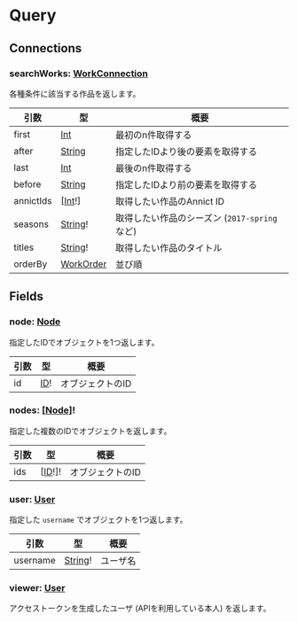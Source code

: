 # Query

## Connections

### searchWorks: [WorkConnection](objects/work-connection.md)

各種条件に該当する作品を返します。

| 引数 | 型 | 概要 |
| --- | --- | --- |
| first | [Int](scalars/int.md) | 最初のn件取得する |
| after | [String](scalars/string.md) | 指定したIDより後の要素を取得する |
| last | [Int](scalars/int.md) | 最後のn件取得する |
| before | [String](scalars/string.md) | 指定したIDより前の要素を取得する |
| annictIds | [[Int](scalars/int.md)!] | 取得したい作品のAnnict ID |
| seasons | [String](scalars/string.md)! | 取得したい作品のシーズン (`2017-spring` など) |
| titles | [String](scalars/string.md)! | 取得したい作品のタイトル |
| orderBy | [WorkOrder](input-objects/work-order.md) | 並び順 |


## Fields

### node: [Node](interfaces/node.md)

指定したIDでオブジェクトを1つ返します。

| 引数 | 型 | 概要 |
| --- | --- | --- |
| id | [ID](scalars/id.md)! | オブジェクトのID |


### nodes: [[Node](interfaces/node.md)]!

指定した複数のIDでオブジェクトを返します。

| 引数 | 型 | 概要 |
| --- | --- | --- |
| ids | [[ID](scalars/id.md)!]! | オブジェクトのID |


### user: [User](objects/user.md)

指定した `username` でオブジェクトを1つ返します。

| 引数 | 型 | 概要 |
| --- | --- | --- |
| username | [String](scalars/string.md)! | ユーザ名 |


### viewer: [User](objects/user.md)

アクセストークンを生成したユーザ (APIを利用している本人) を返します。
